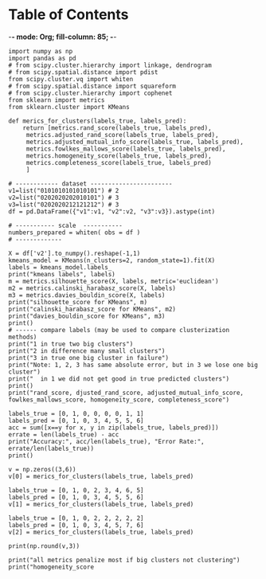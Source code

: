 
# Table of Contents



-**- mode: Org; fill-column: 85; -**-


    import numpy as np
    import pandas as pd
    # from scipy.cluster.hierarchy import linkage, dendrogram
    # from scipy.spatial.distance import pdist
    from scipy.cluster.vq import whiten
    # from scipy.spatial.distance import squareform
    # from scipy.cluster.hierarchy import cophenet
    from sklearn import metrics
    from sklearn.cluster import KMeans

    def merics_for_clusters(labels_true, labels_pred):
        return [metrics.rand_score(labels_true, labels_pred),
         metrics.adjusted_rand_score(labels_true, labels_pred),
         metrics.adjusted_mutual_info_score(labels_true, labels_pred),
         metrics.fowlkes_mallows_score(labels_true, labels_pred),
         metrics.homogeneity_score(labels_true, labels_pred),
         metrics.completeness_score(labels_true, labels_pred)
         ]

    # ------------ dataset -----------------------
    v1=list("0101010101010101") # 2
    v2=list("0202020202010101") # 3
    v3=list("0202020212121212") # 3
    df = pd.DataFrame({"v1":v1, "v2":v2, "v3":v3}).astype(int)

    # ----------- scale  -----------
    numbers_prepared = whiten( obs = df )
    # -------------

    X = df['v2'].to_numpy().reshape(-1,1)
    kmeans_model = KMeans(n_clusters=2, random_state=1).fit(X)
    labels = kmeans_model.labels_
    print("kmeans labels", labels)
    m = metrics.silhouette_score(X, labels, metric='euclidean')
    m2 = metrics.calinski_harabasz_score(X, labels)
    m3 = metrics.davies_bouldin_score(X, labels)
    print("silhouette_score for KMeans", m)
    print("calinski_harabasz_score for KMeans", m2)
    print("davies_bouldin_score for KMeans", m3)
    print()
    # ------ compare labels (may be used to compare clusterization methods)
    print("1 in true two big clusters")
    print("2 in difference many small clusters")
    print("3 in true one big cluster in failure")
    print("Note: 1, 2, 3 has same absolute error, but in 3 we lose one big cluster")
    print("  in 1 we did not get good in true predicted clusters")
    print()
    print("rand_score, djusted_rand_score, adjusted_mutual_info_score, fowlkes_mallows_score, homogeneity_score, completeness_score")

    labels_true = [0, 1, 0, 0, 0, 0, 1, 1]
    labels_pred = [0, 1, 0, 3, 4, 5, 5, 6]
    acc = sum([x==y for x, y in zip(labels_true, labels_pred)])
    errate = len(labels_true) - acc
    print("Accuracy:", acc/len(labels_true), "Error Rate:", errate/len(labels_true))
    print()

    v = np.zeros((3,6))
    v[0] = merics_for_clusters(labels_true, labels_pred)

    labels_true = [0, 1, 0, 2, 3, 4, 6, 5]
    labels_pred = [0, 1, 0, 3, 4, 5, 5, 6]
    v[1] = merics_for_clusters(labels_true, labels_pred)

    labels_true = [0, 1, 0, 2, 2, 2, 2, 2]
    labels_pred = [0, 1, 0, 3, 4, 5, 7, 6]
    v[2] = merics_for_clusters(labels_true, labels_pred)

    print(np.round(v,3))

    print("all metrics penalize most if big clusters not clustering")
    print("homogeneity_score
